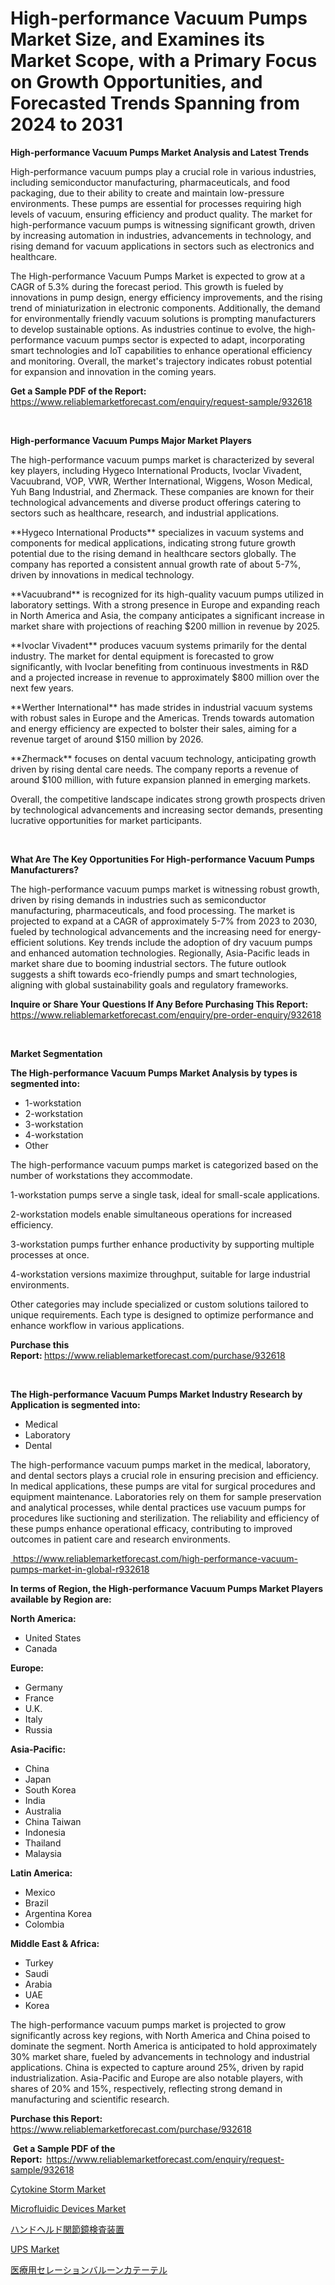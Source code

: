 <p><h1>High-performance Vacuum Pumps Market Size, and Examines its Market Scope, with a Primary Focus on Growth Opportunities, and Forecasted Trends Spanning from 2024 to 2031</h1></p><p><strong>High-performance Vacuum Pumps Market Analysis and Latest Trends</strong></p>
<p><p>High-performance vacuum pumps play a crucial role in various industries, including semiconductor manufacturing, pharmaceuticals, and food packaging, due to their ability to create and maintain low-pressure environments. These pumps are essential for processes requiring high levels of vacuum, ensuring efficiency and product quality. The market for high-performance vacuum pumps is witnessing significant growth, driven by increasing automation in industries, advancements in technology, and rising demand for vacuum applications in sectors such as electronics and healthcare.</p><p>The High-performance Vacuum Pumps Market is expected to grow at a CAGR of 5.3% during the forecast period. This growth is fueled by innovations in pump design, energy efficiency improvements, and the rising trend of miniaturization in electronic components. Additionally, the demand for environmentally friendly vacuum solutions is prompting manufacturers to develop sustainable options. As industries continue to evolve, the high-performance vacuum pumps sector is expected to adapt, incorporating smart technologies and IoT capabilities to enhance operational efficiency and monitoring. Overall, the market's trajectory indicates robust potential for expansion and innovation in the coming years.</p></p>
<p><strong>Get a Sample PDF of the Report:&nbsp;</strong> <a href="https://www.reliablemarketforecast.com/enquiry/request-sample/932618">https://www.reliablemarketforecast.com/enquiry/request-sample/932618</a></p>
<p>&nbsp;</p>
<p><strong>High-performance Vacuum Pumps Major Market Players</strong></p>
<p><p>The high-performance vacuum pumps market is characterized by several key players, including Hygeco International Products, Ivoclar Vivadent, Vacuubrand, VOP, VWR, Werther International, Wiggens, Woson Medical, Yuh Bang Industrial, and Zhermack. These companies are known for their technological advancements and diverse product offerings catering to sectors such as healthcare, research, and industrial applications.</p><p>**Hygeco International Products** specializes in vacuum systems and components for medical applications, indicating strong future growth potential due to the rising demand in healthcare sectors globally. The company has reported a consistent annual growth rate of about 5-7%, driven by innovations in medical technology.</p><p>**Vacuubrand** is recognized for its high-quality vacuum pumps utilized in laboratory settings. With a strong presence in Europe and expanding reach in North America and Asia, the company anticipates a significant increase in market share with projections of reaching $200 million in revenue by 2025.</p><p>**Ivoclar Vivadent** produces vacuum systems primarily for the dental industry. The market for dental equipment is forecasted to grow significantly, with Ivoclar benefiting from continuous investments in R&D and a projected increase in revenue to approximately $800 million over the next few years.</p><p>**Werther International** has made strides in industrial vacuum systems with robust sales in Europe and the Americas. Trends towards automation and energy efficiency are expected to bolster their sales, aiming for a revenue target of around $150 million by 2026.</p><p>**Zhermack** focuses on dental vacuum technology, anticipating growth driven by rising dental care needs. The company reports a revenue of around $100 million, with future expansion planned in emerging markets.</p><p>Overall, the competitive landscape indicates strong growth prospects driven by technological advancements and increasing sector demands, presenting lucrative opportunities for market participants.</p></p>
<p>&nbsp;</p>
<p><strong>What Are The Key Opportunities For High-performance Vacuum Pumps Manufacturers?</strong></p>
<p><p>The high-performance vacuum pumps market is witnessing robust growth, driven by rising demands in industries such as semiconductor manufacturing, pharmaceuticals, and food processing. The market is projected to expand at a CAGR of approximately 5-7% from 2023 to 2030, fueled by technological advancements and the increasing need for energy-efficient solutions. Key trends include the adoption of dry vacuum pumps and enhanced automation technologies. Regionally, Asia-Pacific leads in market share due to booming industrial sectors. The future outlook suggests a shift towards eco-friendly pumps and smart technologies, aligning with global sustainability goals and regulatory frameworks.</p></p>
<p><strong>Inquire or Share Your Questions If Any Before Purchasing This Report:</strong> <a href="https://www.reliablemarketforecast.com/enquiry/pre-order-enquiry/932618">https://www.reliablemarketforecast.com/enquiry/pre-order-enquiry/932618</a></p>
<p>&nbsp;</p>
<p><strong>Market Segmentation</strong></p>
<p><strong>The High-performance Vacuum Pumps Market Analysis by types is segmented into:</strong></p>
<p><ul><li>1-workstation</li><li>2-workstation</li><li>3-workstation</li><li>4-workstation</li><li>Other</li></ul></p>
<p><p>The high-performance vacuum pumps market is categorized based on the number of workstations they accommodate. </p><p>1-workstation pumps serve a single task, ideal for small-scale applications.  </p><p>2-workstation models enable simultaneous operations for increased efficiency.  </p><p>3-workstation pumps further enhance productivity by supporting multiple processes at once.  </p><p>4-workstation versions maximize throughput, suitable for large industrial environments.  </p><p>Other categories may include specialized or custom solutions tailored to unique requirements. Each type is designed to optimize performance and enhance workflow in various applications.</p></p>
<p><strong>Purchase this Report:&nbsp;</strong><a href="https://www.reliablemarketforecast.com/purchase/932618">https://www.reliablemarketforecast.com/purchase/932618</a></p>
<p>&nbsp;</p>
<p><strong>The High-performance Vacuum Pumps Market Industry Research by Application is segmented into:</strong></p>
<p><ul><li>Medical</li><li>Laboratory</li><li>Dental</li></ul></p>
<p><p>The high-performance vacuum pumps market in the medical, laboratory, and dental sectors plays a crucial role in ensuring precision and efficiency. In medical applications, these pumps are vital for surgical procedures and equipment maintenance. Laboratories rely on them for sample preservation and analytical processes, while dental practices use vacuum pumps for procedures like suctioning and sterilization. The reliability and efficiency of these pumps enhance operational efficacy, contributing to improved outcomes in patient care and research environments.</p></p>
<p><a href="https://www.reliablemarketforecast.com/high-performance-vacuum-pumps-market-in-global-r932618">&nbsp;https://www.reliablemarketforecast.com/high-performance-vacuum-pumps-market-in-global-r932618</a></p>
<p><strong>In terms of Region, the High-performance Vacuum Pumps Market Players available by Region are:</strong></p>
<p>
    <p> <strong> North America: </strong>
        <ul>
            <li>United States</li>
            <li>Canada</li>
        </ul>
        </p> 
    <p> <strong> Europe: </strong>
        <ul>
            <li>Germany</li>
            <li>France</li>
            <li>U.K.</li>
            <li>Italy</li>
            <li>Russia</li>
        </ul>
        </p> 
    <p> <strong> Asia-Pacific: </strong>
        <ul>
            <li>China</li>
            <li>Japan</li>
            <li>South Korea</li>
            <li>India</li>
            <li>Australia</li>
            <li>China Taiwan</li>
            <li>Indonesia</li>
            <li>Thailand</li>
            <li>Malaysia</li>
        </ul>
        </p> 
    <p> <strong> Latin America: </strong>
        <ul>
            <li>Mexico</li>
            <li>Brazil</li>
            <li>Argentina Korea</li>
            <li>Colombia</li>
        </ul>
        </p> 
    <p> <strong> Middle East & Africa: </strong>
        <ul>
            <li>Turkey</li>
            <li>Saudi</li>
            <li>Arabia</li>
            <li>UAE</li>
            <li>Korea</li>
        </ul>
    </p>
    </p>
<p><p>The high-performance vacuum pumps market is projected to grow significantly across key regions, with North America and China poised to dominate the segment. North America is anticipated to hold approximately 30% market share, fueled by advancements in technology and industrial applications. China is expected to capture around 25%, driven by rapid industrialization. Asia-Pacific and Europe are also notable players, with shares of 20% and 15%, respectively, reflecting strong demand in manufacturing and scientific research.</p></p>
<p><strong>Purchase this Report: </strong><a href="https://www.reliablemarketforecast.com/purchase/932618">https://www.reliablemarketforecast.com/purchase/932618</a></p>
<p>&nbsp;<strong>Get a Sample PDF of the Report:&nbsp;&nbsp;</strong><a href="https://www.reliablemarketforecast.com/enquiry/request-sample/932618">https://www.reliablemarketforecast.com/enquiry/request-sample/932618</a></p>
<p><strong></strong></p>
<p><p><a href="https://www.linkedin.com/pulse/cytokine-storm-industry-analysis-report-its-market-size-eytde?trackingId=4hdpe5ORSCmTsEIsSxZcMQ%3D%3D">Cytokine Storm Market</a></p><p><a href="https://medium.com/@annahawkins697/the-global-microfluidic-devices-market-is-a-dynamic-and-growing-industry-c55897728370">Microfluidic Devices Market</a></p><p><a href="https://medium.com/@a.d.michael1/handheld-arthroscopic-instrument-market-%E3%81%AE%E3%82%B0%E3%83%AD%E3%83%BC%E3%83%90%E3%83%AB%E5%B8%82%E5%A0%B4%E6%A6%82%E8%A6%81%E3%81%AF-%E4%B8%96%E7%95%8C%E3%81%8A%E3%82%88%E3%81%B3%E4%B8%BB%E8%A6%81%E5%B8%82%E5%A0%B4%E3%81%AB%E3%81%8A%E3%81%91%E3%82%8B%E6%A5%AD%E7%95%8C%E3%81%AB%E5%BD%B1%E9%9F%BF%E3%82%92%E4%B8%8E%E3%81%88%E3%82%8B%E4%B8%BB%E8%A6%81%E3%81%AA%E3%83%88%E3%83%AC%E3%83%B3%E3%83%89%E3%81%AB%E3%81%A4%E3%81%84%E3%81%A6-%E7%8B%AC%E8%87%AA%E3%81%AE%E8%A6%96%E7%82%B9%E3%82%92%E6%8F%90%E4%BE%9B%E3%81%97%E3%81%BE%E3%81%99-9f53c3a4e578?postPublishedType=initial">ハンドヘルド関節鏡検査装置</a></p><p><a href="https://medium.com/@annahawkins697/in-the-ups-market-the-main-focus-is-on-keeping-costs-low-and-getting-the-most-out-of-resources-6ec28baddc3e">UPS Market</a></p><p><a href="https://medium.com/@gregoriookeefe2023/medical-serration-balloon-catheter-1544e1f437b7">医療用セレーションバルーンカテーテル</a></p></p>